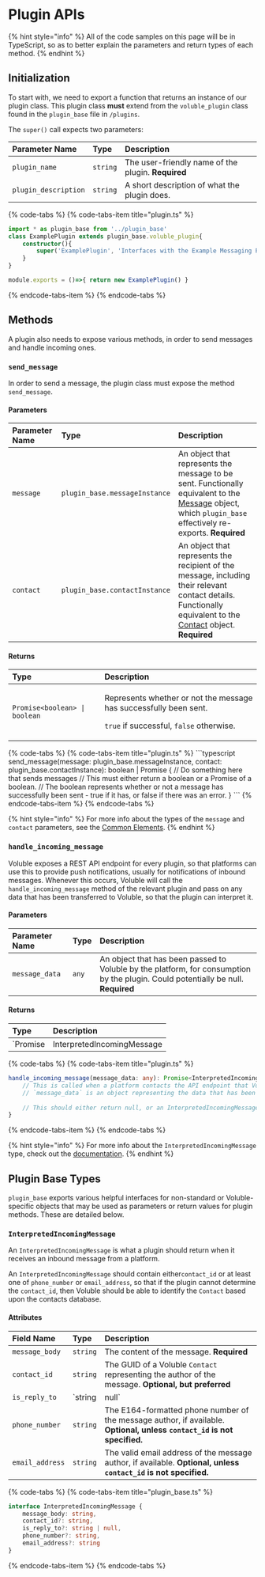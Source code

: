 # Plugin APIs

{% hint style="info" %}
All of the code samples on this page will be in TypeScript, so as to better explain the parameters and return types of each method.
{% endhint %}

## Initialization

To start with, we need to export a function that returns an instance of our plugin class. This plugin class **must** extend from the `voluble_plugin` class found in the `plugin_base` file in `/plugins`.

The `super()` call expects two parameters:

| Parameter Name | Type | Description |
| :--- | :--- | :--- |
| `plugin_name` | `string` | The user-friendly name of the plugin. **Required** |
| `plugin_description` | `string` | A short description of what the plugin does. |

{% code-tabs %}
{% code-tabs-item title="plugin.ts" %}
```typescript
import * as plugin_base from '../plugin_base'
class ExamplePlugin extends plugin_base.voluble_plugin{
    constructor(){
        super('ExamplePlugin', 'Interfaces with the Example Messaging Platform')
    }
}

module.exports = ()=>{ return new ExamplePlugin() }
```
{% endcode-tabs-item %}
{% endcode-tabs %}

## Methods

A plugin also needs to expose various methods, in order to send messages and handle incoming ones.

### `send_message`

In order to send a message, the plugin class must expose the method `send_message`.

#### Parameters

| Parameter Name | Type | Description |
| :--- | :--- | :--- |
| `message` | `plugin_base.messageInstance` | An object that represents the message to be sent. Functionally equivalent to the [Message](../voluble-common-elements/main-objects/message.md) object, which `plugin_base` effectively re-exports. **Required** |
| `contact` | `plugin_base.contactInstance` | An object that represents the recipient of the message, including their relevant contact details. Functionally equivalent to the [Contact](../voluble-common-elements/main-objects/contact.md) object. **Required** |

#### Returns

<table>
  <thead>
    <tr>
      <th style="text-align:left">Type</th>
      <th style="text-align:left">Description</th>
    </tr>
  </thead>
  <tbody>
    <tr>
      <td style="text-align:left"><code>Promise&lt;boolean&gt; | boolean</code>
      </td>
      <td style="text-align:left">
        <p>Represents whether or not the message has successfully been sent.</p>
        <p><code>true</code> if successful, <code>false</code> otherwise.</p>
      </td>
    </tr>
  </tbody>
</table>{% code-tabs %}
{% code-tabs-item title="plugin.ts" %}
```typescript
send_message(message: plugin_base.messageInstance, contact: plugin_base.contactInstance): boolean | Promise<boolean> {
    // Do something here that sends messages
    // This must either return a boolean or a Promise of a boolean.
    // The boolean represents whether or not a message has successfully been sent - true if it has, or false if there was an error.
}
```
{% endcode-tabs-item %}
{% endcode-tabs %}

{% hint style="info" %}
For more info about the types of the `message` and `contact` parameters, see the [Common Elements](../voluble-common-elements/introduction.md).
{% endhint %}

### `handle_incoming_message`

Voluble exposes a REST API endpoint for every plugin, so that platforms can use this to provide push notifications, usually for notifications of inbound messages. Whenever this occurs, Voluble will call the `handle_incoming_message` method of the relevant plugin and pass on any data that has been transferred to Voluble, so that the plugin can interpret it.

#### Parameters

| Parameter Name | Type | Description |
| :--- | :--- | :--- |
| `message_data` | `any` | An object that has been passed to Voluble by the platform, for consumption by the plugin. Could potentially be null. **Required** |

#### Returns

| Type | Description |
| :--- | :--- |
| `Promise<InterpretedIncomingMessage> | InterpretedIncomingMessage | null` | If the notification from the platform represents an inbound message, it is the plugin's responsibility to parse the data and attempt to identify the message's author and the message content. Otherwise \(for example, if the notification was simply a service message,\) return `null`. |

{% code-tabs %}
{% code-tabs-item title="plugin.ts" %}
```typescript
handle_incoming_message(message_data: any): Promise<InterpretedIncomingMessage> | InterpretedIncomingMessage | null{
    // This is called when a platform contacts the API endpoint that Voluble exposes for the plugin.
    // `message_data` is an object representing the data that has been POSTed to the endpoint.
    
    // This should either return null, or an InterpretedIncomingMessage (or a Promise representing one)
}
```
{% endcode-tabs-item %}
{% endcode-tabs %}

{% hint style="info" %}
For more info about the `InterpretedIncomingMessage` type, check out the [documentation](plugin-apis.md#interpretedincomingmessage).
{% endhint %}

## Plugin Base Types

`plugin_base` exports various helpful interfaces for non-standard or Voluble-specific objects that may be used as parameters or return values for plugin methods. These are detailed below.

### `InterpretedIncomingMessage`

An `InterpretedIncomingMessage` is what a plugin should return when it receives an inbound message from a platform.

An `InterpretedIncomingMessage` should contain either`contact_id` or at least one of `phone_number` or `email_address`, so that if the plugin cannot determine the `contact_id`, then Voluble should be able to identify the `Contact` based upon the contacts database.

#### Attributes

| Field Name | Type | Description |
| :--- | :--- | :--- |
| `message_body` | `string` | The content of the message. **Required** |
| `contact_id` | `string` | The GUID of a Voluble `Contact` representing the author of the message. **Optional, but preferred** |
| `is_reply_to` | `string | null` | If the plugin can identify that this message is a reply to a previous outbound message, then this should contain the GUID of the `Message` that it is a reply to. If the plugin can identify that it is definitely not a reply to a previous message, then this should be `null`. If unsure, leave `undefined`. **Optional**. |
| `phone_number` | `string` | The E164-formatted phone number of the message author, if available. **Optional, unless `contact_id` is not specified.** |
| `email_address` | `string` | The valid email address of the message author, if available. **Optional, unless `contact_id` is not specified.** |

{% code-tabs %}
{% code-tabs-item title="plugin\_base.ts" %}
```typescript
interface InterpretedIncomingMessage {
    message_body: string,
    contact_id?: string,
    is_reply_to?: string | null,
    phone_number?: string,
    email_address?: string
}
```
{% endcode-tabs-item %}
{% endcode-tabs %}

